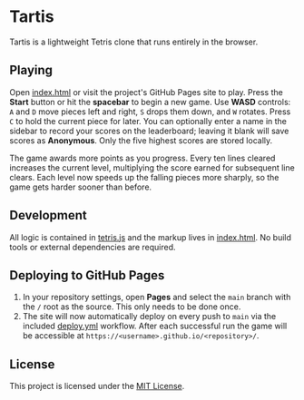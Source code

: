 # Tartis

Tartis is a lightweight Tetris clone that runs entirely in the browser.

## Playing

Open [index.html](index.html) or visit the project's GitHub Pages site to play.
Press the **Start** button or hit the **spacebar** to begin a new game.
Use **WASD** controls: `A` and `D` move pieces left and right, `S` drops them down, and `W` rotates. Press `C` to hold the current piece for later.
You can optionally enter a name in the sidebar to record your scores on the
leaderboard; leaving it blank will save scores as **Anonymous**. Only the five
highest scores are stored locally.

The game awards more points as you progress. Every ten lines cleared increases
the current level, multiplying the score earned for subsequent line clears.
Each level now speeds up the falling pieces more sharply, so the game gets
harder sooner than before.

## Development

All logic is contained in [tetris.js](tetris.js) and the markup lives in
[index.html](index.html). No build tools or external dependencies are required.

## Deploying to GitHub Pages

1. In your repository settings, open **Pages** and select the `main` branch
   with the `/` root as the source. This only needs to be done once.
2. The site will now automatically deploy on every push to `main` via the
   included [deploy.yml](.github/workflows/deploy.yml) workflow.
   After each successful run the game will be accessible at
   `https://<username>.github.io/<repository>/`.

## License

This project is licensed under the [MIT License](LICENSE).
